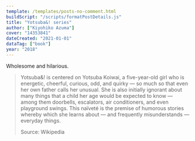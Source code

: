 ```yaml
---
template: /templates/posts-no-comment.html
buildScript: "/scripts/formatPostDetails.js"
title: "Yotsuba&! series"
author: ["Kiyohiko Azuma"]
cover: "14353841"
dateCreated: "2021-01-01"
dataTag: ["book"]
year: "2018"
---
```


Wholesome and hilarious.

> Yotsuba&! is centered on Yotsuba Koiwai, a five-year-old girl who is energetic, cheerful, curious, odd, and quirky — so much so that even her own father calls her unusual. She is also initially ignorant about many things that a child her age would be expected to know — among them doorbells, escalators, air conditioners, and even playground swings. This naïveté is the premise of humorous stories whereby which she learns about — and frequently misunderstands — everyday things.
>
> Source: Wikipedia
